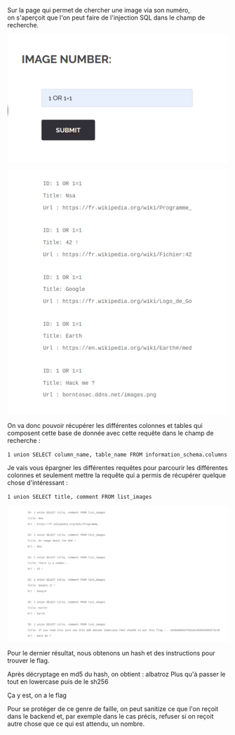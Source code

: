 Sur la page qui permet de chercher une image via son numéro,  
on s'aperçoit que l'on peut faire de l'injection SQL dans le champ de recherche.

![1](screenshot/1.png "1")

![2](screenshot/2.png "2")

On va donc pouvoir récupérer les différentes colonnes et tables qui composent cette base de donnée avec cette requête dans le champ de recherche :

`1 union SELECT column_name, table_name FROM information_schema.columns`

Je vais vous épargner les différentes requêtes pour parcourir les différentes colonnes et seulement mettre la requête qui a permis de récupérer quelque chose d'intéressant :

`1 union SELECT title, comment FROM list_images`

![3](screenshot/3.png "3")

Pour le dernier résultat, nous obtenons un hash et des instructions pour trouver le flag.

Après décryptage en md5 du hash, on obtient : albatroz
Plus qu'à passer le tout en lowercase puis de le sh256

Ça y est, on a le flag

Pour se protéger de ce genre de faille, on peut sanitize ce que l'on reçoit dans le backend et, par exemple dans le cas précis, refuser si on reçoit autre chose que ce qui est attendu, un nombre.